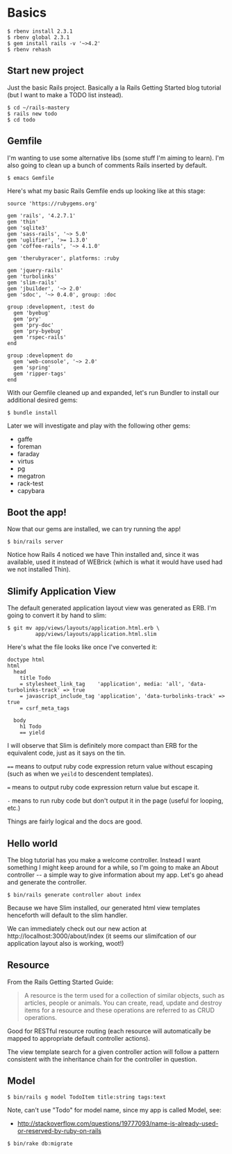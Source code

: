 # Basics

```
$ rbenv install 2.3.1
$ rbenv global 2.3.1
$ gem install rails -v '~>4.2'
$ rbenv rehash
```

## Start new project

Just the basic Rails project. Basically a la Rails Getting Started blog
tutorial (but I want to make a TODO list instead).

```
$ cd ~/rails-mastery
$ rails new todo
$ cd todo
```

## Gemfile

I'm wanting to use some alternative libs (some stuff I'm aiming to learn). I'm
also going to clean up a bunch of comments Rails inserted by default.

```
$ emacs Gemfile
```

Here's what my basic Rails Gemfile ends up looking like at this stage:

```
source 'https://rubygems.org'

gem 'rails', '4.2.7.1'
gem 'thin'
gem 'sqlite3'
gem 'sass-rails', '~> 5.0'
gem 'uglifier', '>= 1.3.0'
gem 'coffee-rails', '~> 4.1.0'

gem 'therubyracer', platforms: :ruby

gem 'jquery-rails'
gem 'turbolinks'
gem 'slim-rails'
gem 'jbuilder', '~> 2.0'
gem 'sdoc', '~> 0.4.0', group: :doc

group :development, :test do
  gem 'byebug'
  gem 'pry'
  gem 'pry-doc'
  gem 'pry-byebug'
  gem 'rspec-rails'
end

group :development do
  gem 'web-console', '~> 2.0'
  gem 'spring'
  gem 'ripper-tags'
end
```

With our Gemfile cleaned up and expanded, let's run Bundler to install our
additional desired gems:

```
$ bundle install
```

Later we will investigate and play with the following other gems:

- gaffe
- foreman
- faraday
- virtus
- pg
- megatron
- rack-test
- capybara

## Boot the app!

Now that our gems are installed, we can try running the app!

```
$ bin/rails server
```

Notice how Rails 4 noticed we have Thin installed and, since it was available,
used it instead of WEBrick (which is what it would have used had we not
installed Thin).

## Slimify Application View

The default generated application layout view was generated as ERB. I'm going
to convert it by hand to slim:

```
$ git mv app/views/layouts/application.html.erb \
         app/views/layouts/application.html.slim
```

Here's what the file looks like once I've converted it:

```
doctype html
html
  head
    title Todo
    = stylesheet_link_tag    'application', media: 'all', 'data-turbolinks-track' => true
    = javascript_include_tag 'application', 'data-turbolinks-track' => true
    = csrf_meta_tags

  body
    h1 Todo
    == yield
```

I will observe that Slim is definitely more compact than ERB for the equivalent
code, just as it says on the tin.

`==` means to output ruby code expression return value without escaping (such
as when we `yeild` to descendent templates).

`=` means to output ruby code expression return value but escape it.

`-` means to run ruby code but don't output it in the page (useful for looping,
etc.)

Things are fairly logical and the docs are good.

## Hello world

The blog tutorial has you make a welcome controller. Instead I want something I
might keep around for a while, so I'm going to make an About controller -- a
simple way to give information about my app. Let's go ahead and generate the
controller.

```
$ bin/rails generate controller about index
```

Because we have Slim installed, our generated html view templates henceforth
will default to the slim handler.

We can immediately check out our new action at
http://localhost:3000/about/index (it seems our slimifcation of our application
layout also is working, woot!)

## Resource

From the Rails Getting Started Guide:

> A resource is the term used for a collection of similar objects, such as
> articles, people or animals. You can create, read, update and destroy items
> for a resource and these operations are referred to as CRUD operations.

Good for RESTful resource routing (each resource will automatically be mapped
to appropriate default controller actions).

The view template search for a given controller action will follow a pattern
consistent with the inheritance chain for the controller in question.

## Model

```
$ bin/rails g model TodoItem title:string tags:text
```

Note, can't use "Todo" for model name, since my app is called Model, see:

- http://stackoverflow.com/questions/19777093/name-is-already-used-or-reserved-by-ruby-on-rails

```
$ bin/rake db:migrate
```
